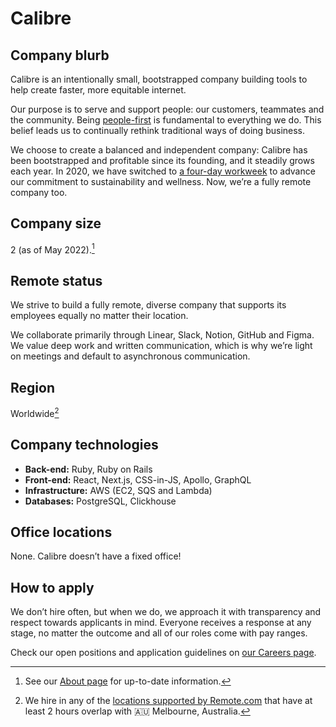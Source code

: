 # Calibre

## Company blurb

Calibre is an intentionally small, bootstrapped company building tools to help create faster, more equitable internet.

Our purpose is to serve and support people: our customers, teammates and the community. Being [people-first](https://calibreapp.com/blog/people-first-company) is fundamental to everything we do. This belief leads us to continually rethink traditional ways of doing business.

We choose to create a balanced and independent company: Calibre has been bootstrapped and profitable since its founding, and it steadily grows each year. In 2020, we have switched to [a four-day workweek](https://calibreapp.com/blog/four-day-work-week) to advance our commitment to sustainability and wellness. Now, we’re a fully remote company too.


## Company size
2 (as of May 2022).[^1]

[^1]: See our [About page](https://calibreapp.com/about) for up-to-date information.

## Remote status

We strive to build a fully remote, diverse company that supports its employees equally no matter their location. 

We collaborate primarily through Linear, Slack, Notion, GitHub and Figma. We value deep work and written communication, which is why we’re light on meetings and default to asynchronous communication.

## Region

Worldwide[^2]

[^2]: We hire in any of the [locations supported by Remote.com](https://remote.com/country-explorer) that have at least 2 hours overlap with 🇦🇺 Melbourne, Australia.


## Company technologies

* **Back-end:** Ruby, Ruby on Rails
* **Front-end:** React, Next.js, CSS-in-JS, Apollo, GraphQL
* **Infrastructure:** AWS (EC2, SQS and Lambda)
* **Databases:** PostgreSQL, Clickhouse


## Office locations

None. Calibre doesn’t have a fixed office!

## How to apply

We don’t hire often, but when we do, we approach it with transparency and respect towards applicants in mind. Everyone receives a response at any stage, no matter the outcome and all of our roles come with pay ranges. 

Check our open positions and application guidelines on [our Careers page](https://calibreapp.com/careers).